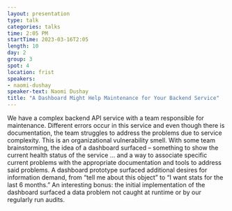 ```yaml
---
layout: presentation
type: talk
categories: talks
time: 2:05 PM
startTime: 2023-03-16T2:05
length: 10
day: 2
group: 3
spot: 4
location: frist
speakers:
- naomi-dushay
speaker-text: Naomi Dushay
title: "A Dashboard Might Help Maintenance for Your Backend Service"
---
```

We have a complex backend API service with a team responsible for maintenance.  Different errors occur in this service and even though there is documentation, the team struggles to address the problems due to service complexity.  This is an organizational vulnerability smell.  With some team brainstorming, the idea of a dashboard surfaced – something to show the current health status of the service … and a way to associate specific current problems with the appropriate documentation and tools to address said problems.  A dashboard prototype surfaced additional desires for information demand, from “tell me about this object” to “I want stats for the last 6 months.”  An interesting bonus:  the initial implementation of the dashboard surfaced a data problem not caught at runtime or by our regularly run audits.

